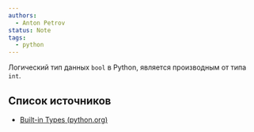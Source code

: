 ```yaml
---
authors:
  - Anton Petrov
status: Note
tags:
  - python
---
```


Логический тип данных `bool` в Python, является производным от типа `int`.

## Список источников

- [Built-in Types (python.org)](https://docs.python.org/3/library/stdtypes.html)